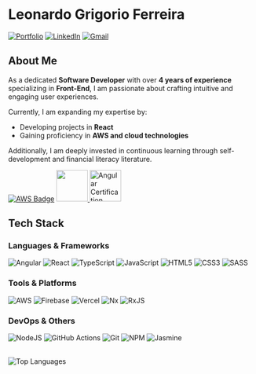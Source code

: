 # Leonardo Grigorio Ferreira

[![Portfolio](https://img.shields.io/badge/Portfolio-green?style=flat)](https://portfolio-leogrigs-projects.vercel.app) [![LinkedIn](https://img.shields.io/badge/LinkedIn-%230077B5.svg?logo=linkedin&logoColor=white)](https://www.linkedin.com/in/leonardo-grigorio-ferreira/) [![Gmail](https://img.shields.io/badge/Gmail-D14836?logo=gmail&logoColor=white)](mailto:leo.grigorio16@gmail.com)

## About Me
As a dedicated **Software Developer** with over **4 years of experience** specializing in **Front-End**, I am passionate about crafting intuitive and engaging user experiences. 

Currently, I am expanding my expertise by:
- Developing projects in **React**
- Gaining proficiency in **AWS and cloud technologies**

Additionally, I am deeply invested in continuous learning through self-development and financial literacy literature.

[![AWS Badge](https://miro.medium.com/v2/resize:fit:64/0*P7dmdm5OCZaMEPOG)](https://www.credly.com/badges/08549e01-a715-4af4-9188-2f7cb18cf207)
<a href="https://www.scrumstudy.com/certification/verify?type=SFC&number=964820" target="_blank" rel="noopener noreferrer">
  <img src="https://www.scrumstudy.com/Scrum-Images/brand-logo/badge-SFC.png" width="64" />
</a>
<a href="[YOUR_ANGULAR_CERTIFICATION_LINK](https://www.hackerrank.com/certificates/a1e3ef3329f1)" target="_blank" rel="noopener noreferrer">
  <img src="https://upload.wikimedia.org/wikipedia/commons/c/cf/Angular_full_color_logo.svg" width="64" alt="Angular Certification Badge" />
</a>

## Tech Stack

### Languages & Frameworks
![Angular](https://img.shields.io/badge/angular-%23DD0031.svg?style=flat&logo=angular&logoColor=white) ![React](https://img.shields.io/badge/react-%2320232a.svg?style=flat&logo=react&logoColor=%2361DAFB) ![TypeScript](https://img.shields.io/badge/typescript-%23007ACC.svg?style=flat&logo=typescript&logoColor=white) ![JavaScript](https://img.shields.io/badge/javascript-%23323330.svg?style=flat&logo=javascript&logoColor=%23F7DF1E) ![HTML5](https://img.shields.io/badge/html5-%23E34F26.svg?style=flat&logo=html5&logoColor=white) ![CSS3](https://img.shields.io/badge/css3-%231572B6.svg?style=flat&logo=css3&logoColor=white) ![SASS](https://img.shields.io/badge/SASS-hotpink.svg?style=flat&logo=SASS&logoColor=white) 

### Tools & Platforms
![AWS](https://img.shields.io/badge/AWS-%23FF9900.svg?style=flat&logo=amazon-aws&logoColor=white) ![Firebase](https://img.shields.io/badge/firebase-%23039BE5.svg?style=flat&logo=firebase) ![Vercel](https://img.shields.io/badge/vercel-%23000000.svg?style=flat&logo=vercel&logoColor=white) ![Nx](https://img.shields.io/badge/nx-143055?style=flat&logo=nx&logoColor=white) ![RxJS](https://img.shields.io/badge/rxjs-%23B7178C.svg?style=flat&logo=reactivex&logoColor=white) 

### DevOps & Others
![NodeJS](https://img.shields.io/badge/node.js-6DA55F?style=flat&logo=node.js&logoColor=white) ![GitHub Actions](https://img.shields.io/badge/github%20actions-%232671E5.svg?style=flat&logo=githubactions&logoColor=white) ![Git](https://img.shields.io/badge/git-%23F05033.svg?style=flat&logo=git&logoColor=white) ![NPM](https://img.shields.io/badge/NPM-%23CB3837.svg?style=flat&logo=npm&logoColor=white) ![Jasmine](https://img.shields.io/badge/jasmine-%238A4182.svg?style=flat&logo=jasmine&logoColor=white)

</br>![Top Languages](https://github-readme-stats.vercel.app/api/top-langs/?username=leogrigs&theme=neon&hide_border=true&include_all_commits=false&count_private=false&layout=compact)
